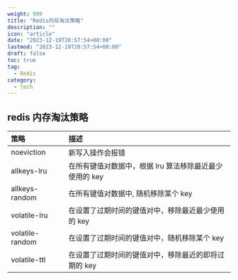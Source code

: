```yaml
---
weight: 999
title: "Redis内存淘汰策略"
description: ""
icon: "article"
date: "2023-12-19T20:57:54+08:00"
lastmod: "2023-12-19T20:57:54+08:00"
draft: false
toc: true
tag:
  - Redis
category:
  - tech
---
```


## redis 内存淘汰策略

| 策略            | 描述                                                    |
| :-------------- | :------------------------------------------------------ |
| noeviction      | 新写入操作会报错                                        |
| allkeys-lru     | 在所有键值对数据中，根据 lru 算法移除最近最少使用的 key |
| allkeys-random  | 在所有键值对数据中, 随机移除某个 key                    |
| volatile-lru    | 在设置了过期时间的键值对中，移除最近最少使用的 key      |
| volatile-random | 在设置了过期时间的键值对中，随机移除某个 key            |
| volatile-ttl    | 在设置了过期时间的键值对中，移除最近的即将过期的 key    |

